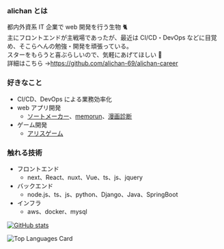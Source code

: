 ### alichan とは

都内外資系 IT 企業で web 開発を行う生物 🐈<br>
主にフロントエンドが主戦場であったが、最近は CI/CD・DevOps などに目覚め、そこらへんの勉強・開発を頑張っている。<br>
スターをもらうと喜ぶらしいので、気軽にあげてほしい 🌟<br>
詳細はこちら →https://github.com/alichan-69/alichan-career

### 好きなこと

- CI/CD、DevOps による業務効率化
- web アプリ開発
  - [ソートメーカー](https://github.com/alichan-69/AliceGame)、[memorun](https://github.com/alichan-69/AliceGame)、[漫画診断](https://github.com/alichan-69/AliceGame)
- ゲーム開発
  - [アリスゲーム](https://github.com/alichan-69/AliceGame)

### 触れる技術

- フロントエンド
  - next、React、nuxt、Vue、ts、js、jquery
- バックエンド
  - node.js、ts、js、python、Django、Java、SpringBoot
- インフラ
  - aws、docker、mysql

[![GitHub stats](https://github-readme-stats.vercel.app/api?username=alichan-69&count_private=true&theme=dracula)](https://github.com/anuraghazra/github-readme-stats)

![Top Languages Card](https://github-readme-stats.vercel.app/api/top-langs/?username=alichan-69&count_private=true&theme=tokyonight&layout=compact)

